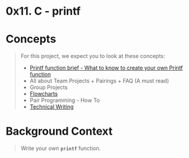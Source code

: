# 0x11. C - printf

# Concepts
> For this project, we expect you to look at these concepts:
> * [Printf function brief - What to know to create your own Printf function](/Concepts/Printf-function-brief_What-to-know-to-create-your-own-Printf-function.md)
> * All about Team Projects + Pairings + FAQ (A must read)
> * Group Projects
> * [Flowcharts](/ALX-SE-Learning-Journey/Concepts/Flowcharts.md)
> * Pair Programming - How To
> * [Technical Writing](/ALX-SE-Learning-Journey/Concepts/Technical_Writing.md)

# Background Context
> Write your own **`printf`** function.

